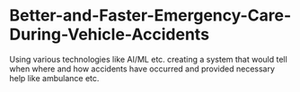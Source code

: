 # Better-and-Faster-Emergency-Care-During-Vehicle-Accidents
Using various technologies like AI/ML etc. creating a system that would tell when where and how accidents have occurred and provided necessary help like ambulance etc.
